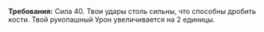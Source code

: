 **Требования:** Сила 40.
Твои удары столь сильны, что способны дробить кости. Твой рукопашный Урон увеличивается на 2 единицы.